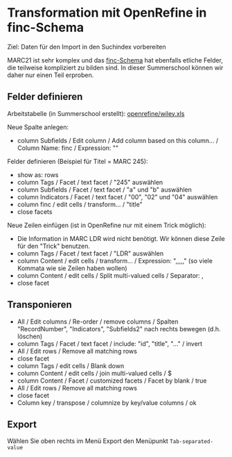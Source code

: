 # Transformation mit OpenRefine in finc-Schema

Ziel: Daten für den Import in den Suchindex vorbereiten

MARC21 ist sehr komplex und das [finc-Schema](https://github.com/finc/index/blob/master/schema.xml) hat ebenfalls etliche Felder, die teilweise kompliziert zu bilden sind. In dieser Summerschool können wir daher nur einen Teil erproben.

## Felder definieren

Arbeitstabelle \(in Summerschool erstellt\): [openrefine/wiley.xls](/openrefine/wiley.xls)

Neue Spalte anlegen:

* column Subfields / Edit column / Add column based on this column... / Column Name: finc / Expression: ""

Felder definieren \(Beispiel für Titel = MARC 245\):

* show as: rows
* column Tags / Facet / text facet / "245" auswählen
* column Subfields / Facet / text facet / "a" und "b" auswählen
* column Indicators / Facet / text facet / "00", "02" und "04" auswählen
* column finc / edit cells / transform... / "title"
* close facets

Neue Zeilen einfügen \(ist in OpenRefine nur mit einem Trick möglich\):

* Die Information in MARC LDR wird nicht benötigt. Wir können diese Zeile für den "Trick" benutzen.
* column Tags / Facet / text facet / "LDR" auswählen
* column Content / edit cells / transform... / Expression: ",,,,," \(so viele Kommata wie sie Zeilen haben wollen\)
* column Content / edit cells / Split multi-valued cells / Separator: ,
* close facet

## Transponieren

* All / Edit columns / Re-order / remove columns / Spalten "RecordNumber", "Indicators", "Subfields2" nach rechts bewegen \(d.h. löschen\)
* column Tags / Facet / text facet / include: "id", "title", "..." / invert
* All / Edit rows / Remove all matching rows
* close facet
* column Tags / edit cells / Blank down
* column Content / edit cells / join multi-valued cells / $
* column Content / Facet / customized facets / Facet by blank / true
* All / Edit rows / Remove all matching rows
* close facet
* Column key / transpose / columnize by key/value columns / ok

## Export

Wählen Sie oben rechts im Menü Export den Menüpunkt `Tab-separated-value`

